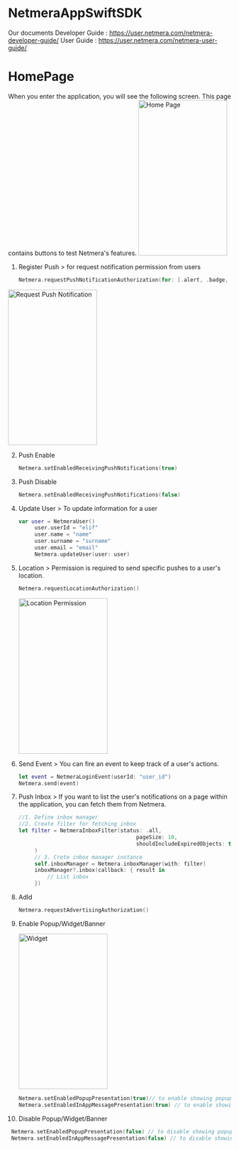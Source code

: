 # NetmeraAppSwiftSDK

Our documents
Developer Guide : https://user.netmera.com/netmera-developer-guide/
User Guide : https://user.netmera.com/netmera-user-guide/


# HomePage

When you enter the application, you will see the following screen. This page contains buttons to test Netmera's features.
<img src="https://github.com/elifyrktrk/NetmeraAppSwiftSDK/assets/36786466/16c14d5e-4b89-49dc-9fba-c2ae15a8663a" alt="Home Page" width="200" height="350">

1. Register Push > for request notification permission from users
   ```swift
   Netmera.requestPushNotificationAuthorization(for: [.alert, .badge, .sound])
<img src="https://github.com/elifyrktrk/NetmeraAppSwiftSDK/assets/36786466/8a19159f-b2af-4c37-abc2-4415d199cac0" alt="Request Push Notification" width="200" height="350">

2. Push Enable 
   ```swift
   Netmera.setEnabledReceivingPushNotifications(true)

3. Push Disable
   ```swift
   Netmera.setEnabledReceivingPushNotifications(false)

4. Update User > To update information for a user
   ```swift
   var user = NetmeraUser()
        user.userId = "elif"
        user.name = "name"
        user.surname = "surname"
        user.email = "email"
        Netmera.updateUser(user: user)

5. Location > Permission is required to send specific pushes to a user's location.
   ```swift
   Netmera.requestLocationAuthorization()
   ```
   <img src="https://github.com/elifyrktrk/NetmeraAppSwiftSDK/assets/36786466/b48e8426-2d2b-425f-baee-052136c2e359" alt="Location Permission" width="200" height="350">

6. Send Event > You can fire an event to keep track of a user's actions.
   ```swift
   let event = NetmeraLoginEvent(userId: "user_id")
   Netmera.send(event)

7. Push Inbox > If you want to list the user's notifications on a page within the application, you can fetch them from Netmera.
   ```swift
   //1. Define inbox manager
   //2. Create filter for fetching inbox
   let filter = NetmeraInboxFilter(status: .all,
                                        pageSize: 10,
                                        shouldIncludeExpiredObjects: true                                
        )
        // 3. Crete inbox manager instance
        self.inboxManager = Netmera.inboxManager(with: filter)
        inboxManager?.inbox(callback: { result in
            // List inbox
        })

8. AdId 
   ```swift
   Netmera.requestAdvertisingAuthorization()

9. Enable Popup/Widget/Banner
    
   <img src="https://github.com/elifyrktrk/NetmeraAppSwiftSDK/assets/36786466/62b07616-9202-465c-b31d-f6299ba75f4f"
 alt="Widget" width="200" height="350">
 
   ```swift
   Netmera.setEnabledPopupPresentation(true)// to enable showing popup and widget push
   Netmera.setEnabledInAppMessagePresentation(true) // to enable showing banner push
   
11. Disable Popup/Widget/Banner
 
   ```swift
    Netmera.setEnabledPopupPresentation(false) // to disable showing popup and widget push
    Netmera.setEnabledInAppMessagePresentation(false) // to disable showing banner push
